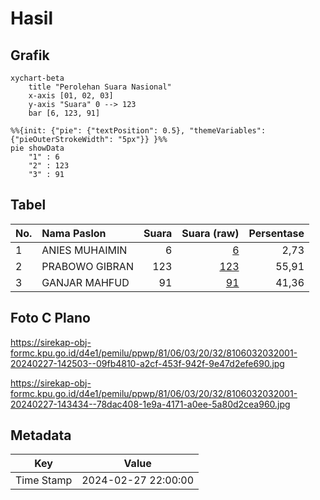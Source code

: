 # Hasil

## Grafik

```mermaid
xychart-beta
    title "Perolehan Suara Nasional"
    x-axis [01, 02, 03]
    y-axis "Suara" 0 --> 123
    bar [6, 123, 91]
```

```mermaid
%%{init: {"pie": {"textPosition": 0.5}, "themeVariables": {"pieOuterStrokeWidth": "5px"}} }%%
pie showData
    "1" : 6
    "2" : 123
    "3" : 91
```

## Tabel

| No. | Nama Paslon    | Suara | Suara (raw) | Persentase |
|:--- |:-------------- | -----:| -----------:| ----------:|
| 1   | ANIES MUHAIMIN | 6     | [6][p-1]    | 2,73       |
| 2   | PRABOWO GIBRAN | 123   | [123][p-2]  | 55,91      |
| 3   | GANJAR MAHFUD  | 91    | [91][p-3]   | 41,36      |


[p-1]: https://github.com/gigit-pemilu/pemilu-2024/blob/main/pilpres/hitung-suara/sub/81-maluku/sub/06-seram-bagian-barat/sub/03-taniwel/sub/2032-rumahsoal/sub/001-tps/sub/paslon-1.txt
[p-2]: https://github.com/gigit-pemilu/pemilu-2024/blob/main/pilpres/hitung-suara/sub/81-maluku/sub/06-seram-bagian-barat/sub/03-taniwel/sub/2032-rumahsoal/sub/001-tps/sub/paslon-2.txt
[p-3]: https://github.com/gigit-pemilu/pemilu-2024/blob/main/pilpres/hitung-suara/sub/81-maluku/sub/06-seram-bagian-barat/sub/03-taniwel/sub/2032-rumahsoal/sub/001-tps/sub/paslon-3.txt

## Foto C Plano

https://sirekap-obj-formc.kpu.go.id/d4e1/pemilu/ppwp/81/06/03/20/32/8106032032001-20240227-142503--09fb4810-a2cf-453f-942f-9e47d2efe690.jpg

https://sirekap-obj-formc.kpu.go.id/d4e1/pemilu/ppwp/81/06/03/20/32/8106032032001-20240227-143434--78dac408-1e9a-4171-a0ee-5a80d2cea960.jpg


## Metadata

| Key        | Value               |
| ---------- | ------------------- |
| Time Stamp | 2024-02-27 22:00:00 |




